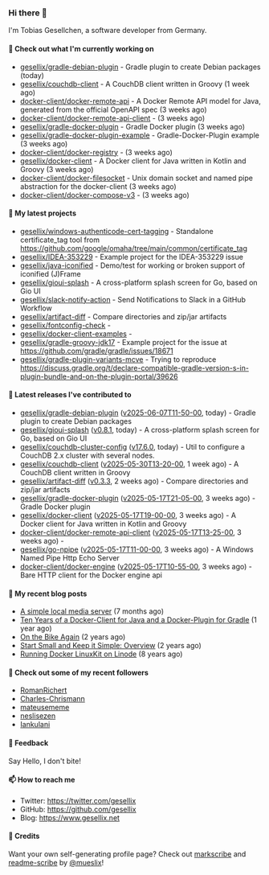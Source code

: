 ### Hi there 👋

I'm Tobias Gesellchen, a software developer from Germany.

#### 👷 Check out what I'm currently working on

- [gesellix/gradle-debian-plugin](https://github.com/gesellix/gradle-debian-plugin) - Gradle plugin to create Debian packages (today)
- [gesellix/couchdb-client](https://github.com/gesellix/couchdb-client) - A CouchDB client written in Groovy (1 week ago)
- [docker-client/docker-remote-api](https://github.com/docker-client/docker-remote-api) - A Docker Remote API model for Java, generated from the official OpenAPI spec (3 weeks ago)
- [docker-client/docker-remote-api-client](https://github.com/docker-client/docker-remote-api-client) -  (3 weeks ago)
- [gesellix/gradle-docker-plugin](https://github.com/gesellix/gradle-docker-plugin) - Gradle Docker plugin (3 weeks ago)
- [gesellix/gradle-docker-plugin-example](https://github.com/gesellix/gradle-docker-plugin-example) - Gradle-Docker-Plugin example (3 weeks ago)
- [docker-client/docker-registry](https://github.com/docker-client/docker-registry) -  (3 weeks ago)
- [gesellix/docker-client](https://github.com/gesellix/docker-client) - A Docker client for Java written in Kotlin and Groovy (3 weeks ago)
- [docker-client/docker-filesocket](https://github.com/docker-client/docker-filesocket) - Unix domain socket and named pipe abstraction for the docker-client (3 weeks ago)
- [docker-client/docker-compose-v3](https://github.com/docker-client/docker-compose-v3) -  (3 weeks ago)

#### 🌱 My latest projects

- [gesellix/windows-authenticode-cert-tagging](https://github.com/gesellix/windows-authenticode-cert-tagging) - Standalone certificate_tag tool from https://github.com/google/omaha/tree/main/common/certificate_tag
- [gesellix/IDEA-353229](https://github.com/gesellix/IDEA-353229) - Example project for the IDEA-353229 issue
- [gesellix/java-iconified](https://github.com/gesellix/java-iconified) - Demo/test for working or broken support of iconified (J)Frame
- [gesellix/gioui-splash](https://github.com/gesellix/gioui-splash) - A cross-platform splash screen for Go, based on Gio UI
- [gesellix/slack-notify-action](https://github.com/gesellix/slack-notify-action) - Send Notifications to Slack in a GitHub Workflow
- [gesellix/artifact-diff](https://github.com/gesellix/artifact-diff) - Compare directories and zip/jar artifacts
- [gesellix/fontconfig-check](https://github.com/gesellix/fontconfig-check) - 
- [gesellix/docker-client-examples](https://github.com/gesellix/docker-client-examples) - 
- [gesellix/gradle-groovy-jdk17](https://github.com/gesellix/gradle-groovy-jdk17) - Example project for the issue at https://github.com/gradle/gradle/issues/18671
- [gesellix/gradle-plugin-variants-mcve](https://github.com/gesellix/gradle-plugin-variants-mcve) - Trying to reproduce https://discuss.gradle.org/t/declare-compatible-gradle-version-s-in-plugin-bundle-and-on-the-plugin-portal/39626

#### 🔭 Latest releases I've contributed to

- [gesellix/gradle-debian-plugin](https://github.com/gesellix/gradle-debian-plugin) ([v2025-06-07T11-50-00](https://github.com/gesellix/gradle-debian-plugin/releases/tag/v2025-06-07T11-50-00), today) - Gradle plugin to create Debian packages
- [gesellix/gioui-splash](https://github.com/gesellix/gioui-splash) ([v0.8.1](https://github.com/gesellix/gioui-splash/releases/tag/v0.8.1), today) - A cross-platform splash screen for Go, based on Gio UI
- [gesellix/couchdb-cluster-config](https://github.com/gesellix/couchdb-cluster-config) ([v17.6.0](https://github.com/gesellix/couchdb-cluster-config/releases/tag/v17.6.0), today) - Util to configure a CouchDB 2.x cluster with several nodes.
- [gesellix/couchdb-client](https://github.com/gesellix/couchdb-client) ([v2025-05-30T13-20-00](https://github.com/gesellix/couchdb-client/releases/tag/v2025-05-30T13-20-00), 1 week ago) - A CouchDB client written in Groovy
- [gesellix/artifact-diff](https://github.com/gesellix/artifact-diff) ([v0.3.3](https://github.com/gesellix/artifact-diff/releases/tag/v0.3.3), 2 weeks ago) - Compare directories and zip/jar artifacts
- [gesellix/gradle-docker-plugin](https://github.com/gesellix/gradle-docker-plugin) ([v2025-05-17T21-05-00](https://github.com/gesellix/gradle-docker-plugin/releases/tag/v2025-05-17T21-05-00), 3 weeks ago) - Gradle Docker plugin
- [gesellix/docker-client](https://github.com/gesellix/docker-client) ([v2025-05-17T19-00-00](https://github.com/gesellix/docker-client/releases/tag/v2025-05-17T19-00-00), 3 weeks ago) - A Docker client for Java written in Kotlin and Groovy
- [docker-client/docker-remote-api-client](https://github.com/docker-client/docker-remote-api-client) ([v2025-05-17T13-25-00](https://github.com/docker-client/docker-remote-api-client/releases/tag/v2025-05-17T13-25-00), 3 weeks ago) - 
- [gesellix/go-npipe](https://github.com/gesellix/go-npipe) ([v2025-05-17T11-00-00](https://github.com/gesellix/go-npipe/releases/tag/v2025-05-17T11-00-00), 3 weeks ago) - A Windows Named Pipe Http Echo Server
- [docker-client/docker-engine](https://github.com/docker-client/docker-engine) ([v2025-05-17T10-55-00](https://github.com/docker-client/docker-engine/releases/tag/v2025-05-17T10-55-00), 3 weeks ago) - Bare HTTP client for the Docker engine api

#### 📜 My recent blog posts

- [A simple local media server](https://www.gesellix.net/posts/a-simple-local-media-server/) (7 months ago)
- [Ten Years of a Docker-Client for Java and a Docker-Plugin for Gradle](https://www.gesellix.net/posts/ten-years-docker-client-and-gradle-plugin/) (1 year ago)
- [On the Bike Again](https://www.gesellix.net/posts/on-the-bike-again/) (2 years ago)
- [Start Small and Keep it Simple: Overview](https://www.gesellix.net/posts/start-small-keep-it-simple--overview/) (2 years ago)
- [Running Docker LinuxKit on Linode](https://www.gesellix.net/posts/running-docker-linuxkit-on-linode/) (8 years ago)



#### 👯 Check out some of my recent followers

- [RomanRichert](https://github.com/RomanRichert)
- [Charles-Chrismann](https://github.com/Charles-Chrismann)
- [mateusememe](https://github.com/mateusememe)
- [neslisezen](https://github.com/neslisezen)
- [Iankulani](https://github.com/Iankulani)

#### 💬 Feedback

Say Hello, I don't bite!

#### 📫 How to reach me

- Twitter: https://twitter.com/gesellix
- GitHub: https://github.com/gesellix
- Blog: https://www.gesellix.net

#### 🙇 Credits

Want your own self-generating profile page? Check out [markscribe](https://github.com/muesli/markscribe)
and [readme-scribe](https://github.com/muesli/readme-scribe) by [@mueslix](https://twitter.com/mueslix)!
